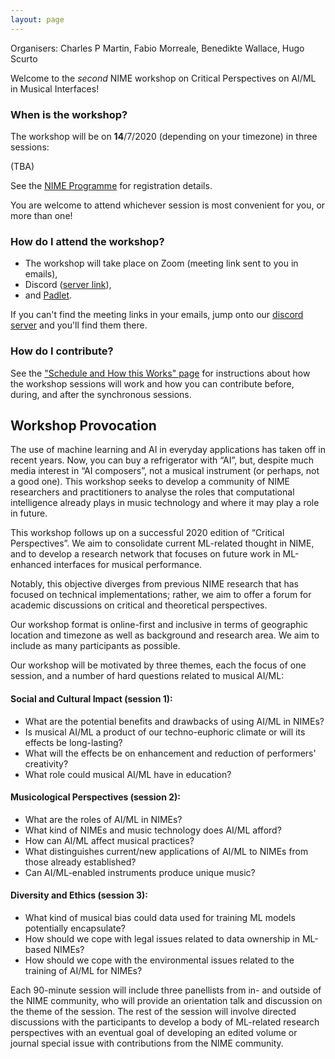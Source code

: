 ```yaml
---
layout: page
---
```


Organisers: Charles P Martin, Fabio Morreale, Benedikte Wallace, Hugo Scurto

Welcome to the _second_ NIME workshop on Critical Perspectives on AI/ML in Musical Interfaces!

### When is the workshop?

The workshop will be on **14**/7/2020 (depending on your timezone) in three sessions:

(TBA)

See the [NIME Programme](https://nime2021.org) for registration details.

You are welcome to attend whichever session is most convenient for you, or more than one!

### How do I attend the workshop?

- The workshop will take place on Zoom (meeting link sent to you in emails), 
- Discord ([server link](https://discord.gg/cPb69Rh)), 
- and [Padlet](https://padlet.com/charlesmatarles/1xft4xqn9jit55n7).

If you can't find the meeting links in your emails, jump onto our [discord server](https://discord.gg/cPb69Rh) and you'll find them there.

### How do I contribute?

See the ["Schedule and How this Works" page](schedule/) for instructions about how the workshop sessions will work and how you can contribute before, during, and after the synchronous sessions.

## Workshop Provocation

The use of machine learning and AI in everyday applications has taken off in recent years. Now, you can buy a refrigerator with “AI”, but, despite much media interest in “AI composers”, not a musical instrument (or perhaps, not a good one). This workshop seeks to develop a community of NIME researchers and practitioners to analyse the roles that computational intelligence already plays in music technology and where it may play a role in future.

This workshop follows up on a successful 2020 edition of “Critical Perspectives”. We aim to consolidate current ML-related thought in NIME, and to develop a research network that focuses on future work in ML-enhanced interfaces for musical performance. 

Notably, this objective diverges from previous NIME research that has focused on technical implementations; rather, we aim to offer a forum for academic discussions on critical and theoretical perspectives.

Our workshop format is online-first and inclusive in terms of geographic location and timezone as well as background and research area. We aim to include as many participants as possible.

Our workshop will be motivated by three themes, each the focus of one session, and a number of hard questions related to musical AI/ML:

#### Social and Cultural Impact (session 1):

- What are the potential benefits and drawbacks of using AI/ML in NIMEs?
- Is musical AI/ML a product of our techno-euphoric climate or will its effects be long-lasting?
- What will the effects be on enhancement and reduction of performers' creativity?
- What role could musical AI/ML have in education?

#### Musicological Perspectives (session 2):

- What are the roles of AI/ML in NIMEs?
- What kind of NIMEs and music technology does AI/ML afford?
- How can AI/ML affect musical practices?
- What distinguishes current/new applications of AI/ML to NIMEs from those already established?
- Can AI/ML-enabled instruments produce unique music?

#### Diversity and Ethics (session 3):

- What kind of musical bias could data used for training ML models potentially encapsulate?
- How should we cope with legal issues related to data ownership in ML-based NIMEs?
- How should we cope with the environmental issues related to the training of AI/ML for NIMEs?

Each 90-minute session will include three panellists from in- and outside of the NIME community, who will provide an orientation talk and discussion on the theme of the session. The rest of the session will involve directed discussions with the participants to develop a body of ML-related research perspectives with an eventual goal of developing an edited volume or journal special issue with contributions from the NIME community.

